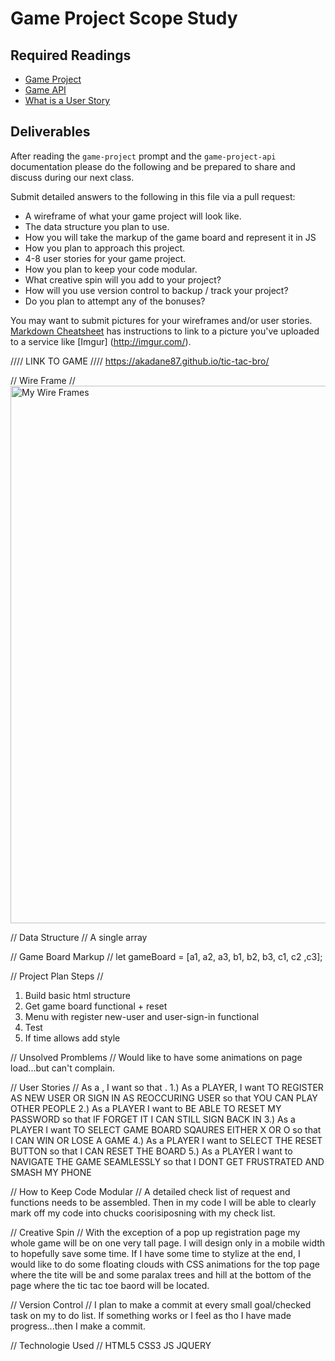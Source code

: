 # Game Project Scope Study

## Required Readings

-   [Game Project](https://github.com/ga-wdi-boston/game-project)
-   [Game API](https://github.com/ga-wdi-boston/game-project-api)
-   [What is a User Story](https://www.mountaingoatsoftware.com/agile/user-stories)

## Deliverables

After reading the `game-project` prompt and the `game-project-api` documentation
please do the following and be prepared to share and discuss during our next
class.

Submit detailed answers to the following in this file via a pull request:

-   A wireframe of what your game project will look like.
-   The data structure you plan to use.
-   How you will take the markup of the game board and represent it in JS
-   How you plan to approach this project.
-   4-8 user stories for your game project.
-   How you plan to keep your code modular.
-   What creative spin will you add to your project?
-   How will you use version control to backup / track your project?
-   Do you plan to attempt any of the bonuses?

You may want to submit pictures for your wireframes and/or user stories.
[Markdown Cheatsheet](https://github.com/adam-p/markdown-here/wiki/Markdown-Cheatsheet)
has instructions to link to a picture you've uploaded to a service like [Imgur]
(http://imgur.com/).


//// LINK TO GAME ////
https://akadane87.github.io/tic-tac-bro/


// Wire Frame //
<img src="http://i.imgur.com/Pq84IrX.jpg" alt="My Wire Frames" height="860px" width="700px">

// Data Structure //
A single array

// Game Board Markup //
let gameBoard = [a1, a2, a3,
                 b1, b2, b3,
                 c1, c2 ,c3];

// Project Plan Steps //
1. Build basic html structure
2. Get game board functional + reset
3. Menu with register new-user and user-sign-in functional
4. Test
5. If time allows add style

// Unsolved Promblems //
Would like to have some animations on page load...but can't complain. 


// User Stories //
As a <type of user>, I want <some goal> so that <some reason>.
1.) As a PLAYER, I want TO REGISTER AS NEW USER OR SIGN IN AS REOCCURING USER so that YOU CAN PLAY OTHER PEOPLE
2.) As a PLAYER I want to BE ABLE TO RESET MY PASSWORD so that IF FORGET IT I CAN STILL SIGN BACK IN
3.) As a PLAYER I want TO SELECT GAME BOARD SQAURES EITHER X OR O so that I CAN WIN OR LOSE A GAME
4.) As a PLAYER I want to SELECT THE RESET BUTTON so that I CAN RESET THE BOARD
5.) As a PLAYER I want to NAVIGATE THE GAME SEAMLESSLY so that I DONT GET FRUSTRATED AND SMASH MY PHONE

// How to Keep Code Modular //
A detailed check list of request and functions needs to be assembled. Then in my code I will be able to clearly mark off my code into chucks coorisiposning with my check list.

// Creative Spin //
With the exception of a pop up registration page my whole game will be on one very tall page. I will design only in a mobile width to hopefully save some time. If I have some time to stylize at the end, I would like to do some floating clouds with CSS animations for the top page where the tite will be and some paralax trees and hill at the bottom of the page where the tic tac toe baord will be located.

// Version Control //
I plan to make a commit at every small goal/checked task on my to do list. If something works or I feel as tho I have made progress...then I make a commit.


// Technologie Used //
HTML5 CSS3 JS JQUERY
